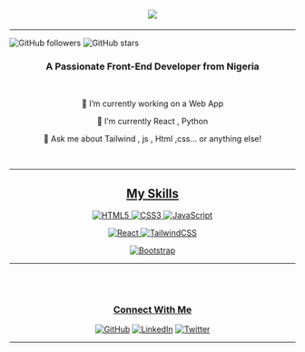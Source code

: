 <h1 align="center">
   <img src="https://readme-typing-svg.herokuapp.com/?font=Righteous&size=35&center=true&width=500&height=70&duration=4000&lines=Hi+There!+👋;+I'm+Fawas+Saka!;Call+me+X+prgrammer😎"/>
     
   
   </h1> 
   
   ---
   
   ![GitHub followers](https://img.shields.io/github/followers/yourusername?label=Follow%20Me&style=social)
   ![GitHub stars](https://img.shields.io/github/stars/yourusername?label=My%20Stars&style=social)
   
   <h3 align="center">A Passionate Front-End Developer from Nigeria</h3>
   
   <br/>
   
   <div align="center">
      
   🔭 I’m currently working on a Web App
   
   🌱 I’m currently React , Python 
   
   💬 Ask me about Tailwind , js , Html ,css... or anything else!
   
   </div>
   
   <div align="center">
   <a href="mailto:fawassaka862@gmail.com"/>
   
      
   </div>
   
   
   </br>
   
   
   ---
   
   
   
   
   
   <div align="center">
   <h2 align="center">My Skills</h2>
   
   ![HTML5](https://img.shields.io/badge/HTML5-%23E34F26.svg?style=for-the-badge&logo=html5&logoColor=white&height=40&width=40)
   ![CSS3](https://img.shields.io/badge/CSS3-%231572B6.svg?style=for-the-badge&logo=css3&logoColor=white&height=40&width=40)
   ![JavaScript](https://img.shields.io/badge/JavaScript-%23F7DF1E.svg?style=for-the-badge&logo=javascript&logoColor=black&height=40&width=40)
   
   
   ![React](https://img.shields.io/badge/React-%2320232A.svg?style=for-the-badge&logo=react&logoColor=%2361DAFB&height=40&width=40)
   ![TailwindCSS](https://img.shields.io/badge/TailwindCSS-%2338B2AC.svg?style=for-the-badge&logo=tailwind-css&logoColor=white&height=40&width=40)
   
   
   ![Bootstrap](https://img.shields.io/badge/Bootstrap-%23563D7C.svg?style=for-the-badge&logo=bootstrap&logoColor=white&height=40&width=40)
   </div>
   
   ---

</br>
</br>

<div align="center">
<h3>Connect With Me</h3>

[![GitHub](https://img.shields.io/badge/GitHub-%23121011.svg?style=for-the-badge&logo=github&logoColor=white)](https://github.com/yourusername)
[![LinkedIn](https://img.shields.io/badge/LinkedIn-%230077B5.svg?style=for-the-badge&logo=linkedin&logoColor=white)](https://www.linkedin.com/in/yourusername/)
[![Twitter](https://img.shields.io/badge/Twitter-%231DA1F2.svg?style=for-the-badge&logo=twitter&logoColor=white)](https://twitter.com/yourusername)
</div>

---
